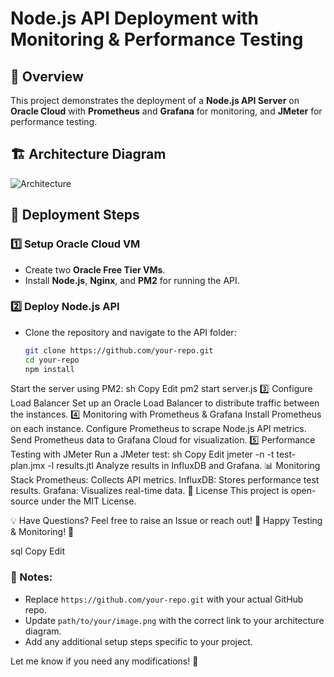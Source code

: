 # Node.js API Deployment with Monitoring & Performance Testing

## 📌 Overview
This project demonstrates the deployment of a **Node.js API Server** on **Oracle Cloud** with **Prometheus** and **Grafana** for monitoring, and **JMeter** for performance testing.

## 🏗️ Architecture Diagram
![Architecture](path/to/your/image.png)

## 🚀 Deployment Steps
### 1️⃣ **Setup Oracle Cloud VM**
- Create two **Oracle Free Tier VMs**.
- Install **Node.js**, **Nginx**, and **PM2** for running the API.

### 2️⃣ **Deploy Node.js API**
- Clone the repository and navigate to the API folder:
  ```sh
  git clone https://github.com/your-repo.git
  cd your-repo
  npm install
Start the server using PM2:
sh
Copy
Edit
pm2 start server.js
3️⃣ Configure Load Balancer
Set up an Oracle Load Balancer to distribute traffic between the instances.
4️⃣ Monitoring with Prometheus & Grafana
Install Prometheus on each instance.
Configure Prometheus to scrape Node.js API metrics.
Send Prometheus data to Grafana Cloud for visualization.
5️⃣ Performance Testing with JMeter
Run a JMeter test:
sh
Copy
Edit
jmeter -n -t test-plan.jmx -l results.jtl
Analyze results in InfluxDB and Grafana.
📊 Monitoring Stack
Prometheus: Collects API metrics.
InfluxDB: Stores performance test results.
Grafana: Visualizes real-time data.
📜 License
This project is open-source under the MIT License.

💡 Have Questions?
Feel free to raise an Issue or reach out!
🚀 Happy Testing & Monitoring! 🚀

sql
Copy
Edit

### 🔹 Notes:
- Replace `https://github.com/your-repo.git` with your actual GitHub repo.
- Update `path/to/your/image.png` with the correct link to your architecture diagram.
- Add any additional setup steps specific to your project.

Let me know if you need any modifications! 🚀
